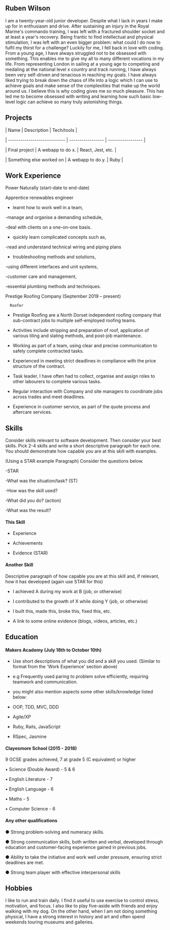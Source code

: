##  Ruben Wilson

I am a twenty-year-old junior developer. Despite what I lack in years I make up for in enthusiasm and drive. After sustaining an injury in the Royal Marine's commando training, I was left with a fractured shoulder socket and at least a year's recovery. Being frantic to find intellectual and physical stimulation, I was left with an even bigger problem: what could I do now to fulfil my thirst for a challenge? Luckily for me, I fell back in love with coding. From a young age, I have always struggled not to be obsessed with something. This enables me to give my all to many different vocations in my life. From representing London in sailing at a young age to competing and medaling at the national level x country and track running, I have always been very self-driven and tenacious in reaching my goals. I have always liked trying to break down the chaos of life into a logic which I can use to achieve goals and make sense of the complexities that make up the world around us. I believe this is why coding gives me so much pleasure. This has led me to become obsessed with writing and learning how such basic low-level logic can achieve so many truly astonishing things.

## Projects

| Name                         | Description       | Tech/tools        |

| ---------------------------- | ----------------- | ----------------- |

| Final project            | A webapp to do x. | React, Jest, etc. |

| Something else worked on | A webapp to do y. | Ruby              |

## Work Experience

Power Naturally (start-date to end-date)  

Apprentice renewables engineer

- learnt how to work well in a team, 

-manage and organise a demanding schedule,

-deal with clients on a one-on-one basis.

- quickly learn complicated concepts such as, 

-read and understand technical wiring and piping plans 

- troubleshooting methods and solutions, 

-using different interfaces and unit systems, 

-customer care and management,

-essential plumbing methods and techniques.

Prestige Roofing Company (September 2019 – present)  

      Roofer

-	Prestige Roofing are a North Dorset independent roofing company that sub-contract jobs to multiple self-employed roofing teams.

- Activities include stripping and preparation of roof, application of various tiling and slating methods, and post-job maintenance.

-	Working as part of a team, using clear and precise communication to safely complete contracted tasks.

-	Experienced in meeting strict deadlines in compliance with the price structure of the contract.

-	Task leader, I have often had to collect, organise and assign roles to other labourers to complete various tasks. 

-	Regular interaction with Company and site managers to coordinate jobs across trades and meet deadlines. 

- Experience in customer service, as part of the quote process and aftercare services. 

## Skills

Consider skills relevant to software development. Then consider your best skills. Pick 2-4 skills and write a short descriptive paragraph for each one. You should demonstrate how capable you are at this skill with examples.

(Using a STAR example Paragraph) Consider the questions below.

-STAR

-What was the situation/task? (ST)

-How was the skill used?

-What did you do? (action)

-What was the result?

#### This Skill

- Experience

- Achievements

- Evidence (STAR)

#### Another Skill

Descriptive paragraph of how capable you are at this skill and, if relevant, how it has developed (again use STAR for this)

- I achieved A during my work at B (job, or otherwise)

- I contributed to the growth of X while doing Y (job, or otherwise)

- I built this, made this, broke this, fixed this, etc.

- A link to some online evidence (blogs, videos, articles, etc.)

## Education

#### Makers Academy (July 18th to October 10th)

- Use short descriptions of what you did and a skill you used. (Similar to format from the 'Work Experience' section above)

- e.g Frequently used paring to problem solve efficiently, requiring teamwork and communication.

- you might also mention aspects some other skills/knowledge listed below: 

- OOP, TDD, MVC, DDD

- Agile/XP

- Ruby, Rails, JavaScript

- RSpec, Jasmine

#### Clayesmore School (2015 - 2018)

9 GCSE grades achieved, 7 at grade 5 (C equivalent) or higher

•	Science (Double Award) - 5 & 6

•	English Literature - 7

•	English Language - 6

•	Maths - 5

•	Computer Science - 6 

#### Any other qualifications

●	Strong problem-solving and numeracy skills.

●	Strong communication skills, both written and verbal, developed through education and customer-facing experience gained in previous jobs. 

●	Ability to take the initiative and work well under pressure, ensuring strict deadlines are met.

●	Strong team player with effective  interpersonal skills

## Hobbies

I like to run and train daily. I find it useful to use exercise to control stress, motivation, and focus. I also like to play five-aside with friends and enjoy walking with my dog. On the other hand, when I am not doing something physical, I have a strong interest in history and art and often spend weekends touring museums and galleries. 

